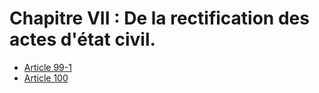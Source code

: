 # Chapitre VII : De la rectification des actes d'état civil.

- [Article 99-1](article-99-1.md)
- [Article 100](article-100.md)
